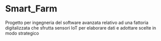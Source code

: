 # Smart_Farm
Progetto per ingegneria del software avanzata relativo ad una fattoria digitalizzata che sfrutta sensori IoT per elaborare dati e adottare scelte in modo strategico
